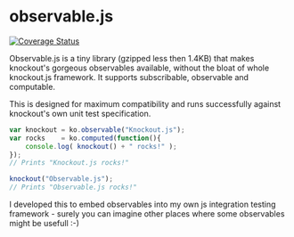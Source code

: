 observable.js
=============

[![Coverage Status](https://coveralls.io/repos/fru/observable.js/badge.png?branch=master)](https://coveralls.io/r/fru/observable.js?branch=master)

Observable.js is a tiny library (gzipped less then 1.4KB) that makes knockout's gorgeous observables available, without the bloat of whole knockout.js framework. It supports subscribable, observable and computable.

This is designed for maximum compatibility and runs successfully against knockout's own unit test specification.

```javascript
var knockout = ko.observable("Knockout.js");
var rocks    = ko.computed(function(){
    console.log( knockout() + " rocks!" );
});
// Prints "Knockout.js rocks!"

knockout("Observable.js");
// Prints "Observable.js rocks!"
```

I developed this to embed observables into my own js integration testing framework - surely you can imagine other places where some observables might be usefull :-)



